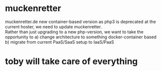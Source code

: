 # muckenretter
muckenretter.de new container-based version
as php3 is deprecated at the current hoster, we need to update muckenretter.  
Rather than just upgrading to a new php-version, we want to take the opportunity to
  a) change architecture to something docker-container based
  b) migrate from current PaaS/SaaS setup to IaaS/PaaS
  
  # toby will take care of everything
